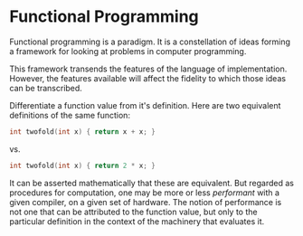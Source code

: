 # Functional Programming

Functional programming is a paradigm. It is a constellation of ideas forming a framework for looking at problems in computer programming.

This framework transends the features of the language of implementation. However, the features available will affect the fidelity to which those ideas can be transcribed.

Differentiate a function value from it's definition. Here are two equivalent definitions of the same function:
```cpp
int twofold(int x) { return x + x; }
```
vs.
```cpp
int twofold(int x) { return 2 * x; }
```
It can be asserted mathematically that these are equivalent. But regarded as procedures for computation, one may be more or less _performant_ with a given compiler, on a given set of hardware. The notion of performance is not one that can be attributed to the function value, but only to the particular definition in the context of the machinery that evaluates it.
